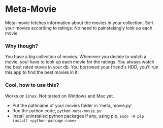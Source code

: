# Meta-Movie

Meta-movie fetches information about the movies in your collection. Sort your movies according to ratings. No need to painstakingly look up each movie.

### Why though?
You have a big collection of movies. Whenever you decide to watch a movie, youI have to look up each movie for the ratings. You always watch the best rated movie in your db. You borrowed your friend's HDD, you'll run this app to find the best movies in it.

### Cool, how to use this?
Works on Linux. Not tested on Windows and Mac yet.
* Put the pathname of your movies folder in 'meta_movie.py'
* Run the python code, `python meta-movie.py`
* Install uninstalled python packages if any, using pip, `sudo -H pip install <python-package-name>`
